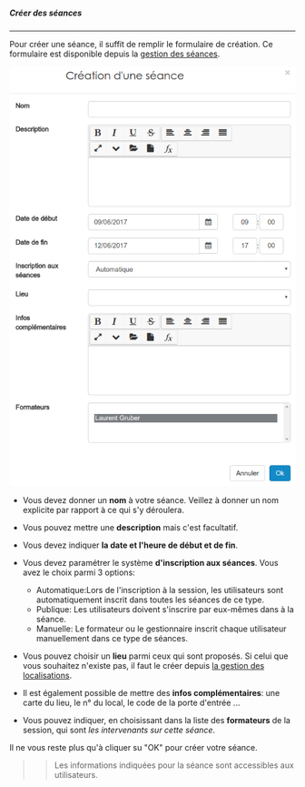 ##### Créer des séances
---
Pour créer une séance, il suffit de remplir le formulaire de création. Ce formulaire est disponible depuis la [gestion des séances](admin-sessions-events.md). 

![](images/cursus-fig125.png)

* Vous devez donner un **nom** à votre séance. Veillez à donner un nom explicite par rapport à ce qui s'y déroulera.

* Vous pouvez mettre une **description** mais c'est facultatif.
* Vous devez indiquer **la date et l'heure de début et de fin**.
* Vous devez paramétrer le système **d'inscription aux séances**. Vous avez le choix parmi 3 options:
    * Automatique:Lors de l'inscription à la session, les utilisateurs sont automatiquement inscrit dans toutes les séances de ce type.
    * Publique: Les utilisateurs doivent s'inscrire par eux-mêmes dans à la séance.
    * Manuelle: Le formateur ou le gestionnaire inscrit chaque utilisateur manuellement dans ce type de séances.
* Vous pouvez choisir un **lieu** parmi ceux qui sont proposés. Si celui que vous souhaitez n'existe pas, il faut le créer depuis [la gestion des localisations](localisations-config.md). 
* Il est également possible de mettre des **infos complémentaires**: une carte du lieu, le n° du local, le code de la porte d'entrée ...
* Vous pouvez indiquer, en choisissant dans la liste des **formateurs** de la session, qui sont *les intervenants sur cette séance*. 

Il ne vous reste plus qu'à cliquer su "OK" pour créer votre séance.

>> Les informations indiquées pour la séance sont accessibles aux utilisateurs. 

